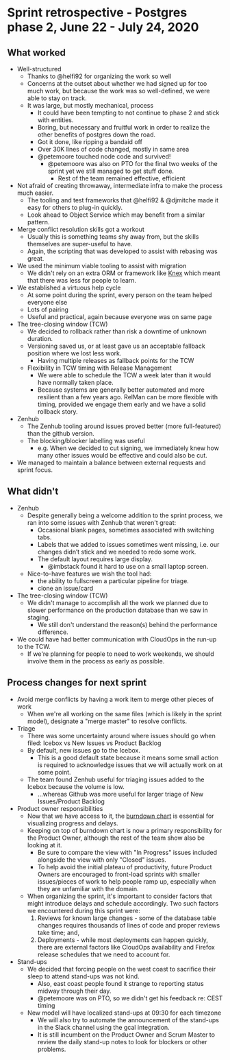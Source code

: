 # Sprint retrospective - Postgres phase 2, June 22 - July 24, 2020

## What worked
* Well-structured
  * Thanks to @helfi92 for organizing the work so well
  * Concerns at the outset about whether we had signed up for too much work, but because the work was so well-defined, we were able to stay on track.
  * It was large, but mostly mechanical, process
    * It could have been tempting to not continue to phase 2 and stick with entities.
    * Boring, but necessary and fruitful work in order to realize the other benefits of postgres down the road.
    * Got it done, like ripping a bandaid off
    * Over 30K lines of code changed, mostly in same area
    * @petemoore touched node code and survived!
      * @petemoore was also on PTO for the final two weeks of the sprint yet we still managed to get stuff done.
        * Rest of the team remained effective, efficient
* Not afraid of creating throwaway, intermediate infra to make the process much easier.
  * The tooling and test frameworks that @helfi92 & @djmitche made it easy for others to plug-in quickly.
  * Look ahead to Object Service which may benefit from a similar pattern.
* Merge conflict resolution skills got a workout
  * Usually this is something teams shy away from, but the skills themselves are super-useful to have.
  * Again, the scripting that was developed to assist with rebasing was great.
* We used the minimum viable tooling to assist with migration
  * We didn't rely on an extra ORM or framework like [Knex](http://knexjs.org/) which meant that there was less for people to learn.
* We established a virtuous help cycle
  * At some point during the sprint, every person on the team helped everyone else
  * Lots of pairing
  * Useful and practical, again because everyone was on same page
* The tree-closing window (TCW)
  * We decided to rollback rather than risk a downtime of unknown duration.
  * Versioning saved us, or at least gave us an acceptable fallback position where we lost less work.
    * Having multiple releases as fallback points for the TCW
  * Flexibility in TCW timing with Release Management
    * We were able to schedule the TCW a week later than it would have normally taken place.
    * Because systems are generally better automated and more resilient than a few years ago. RelMan can be more flexible with timing, provided we engage them early and we have a solid rollback story.
* Zenhub
  * The Zenhub tooling around issues proved better (more full-featured) than the github version.
  * The blocking/blocker labelling was useful
    * e.g. When we decided to cut signing, we immediately knew how many other issues would be effective and could also be cut.
* We managed to maintain a balance between external requests and sprint focus.

## What didn't
* Zenhub
  * Despite generally being a welcome addition to the sprint process, we ran into some issues with Zenhub that weren't great:
    * Occasional blank pages, sometimes associated with switching tabs.
    * Labels that we added to issues sometimes went missing, i.e. our changes didn’t stick and we needed to redo some work.
    * The default layout requires large display.
      * @imbstack found it hard to use on a small laptop screen.
  * Nice-to-have features we wish the tool had:
    * the ability to fullscreen a particular pipeline for triage.
    * clone an issue/card
* The tree-closing window (TCW)
  * We didn't manage to accomplish all the work we planned due to slower performance on the production database than we saw in staging.
    * We still don't understand the reason(s) behind the performance difference.
* We could have had better communication with CloudOps in the run-up to the TCW.
  * If we're planning for people to need to work weekends, we should involve them in the process as early as possible.

## Process changes for next sprint
* Avoid merge conflicts by having a work item to merge other pieces of work
  * When we're all working on the same files (which is likely in the sprint model), designate a "merge master" to resolve conflicts.
* Triage
  * There was some uncertainty around where issues should go when filed: Icebox vs New Issues vs Product Backlog
  * By default, new issues go to the Icebox.
    * This is a good default state because it means some small action is required to acknowledge issues that we will actually work on at some point.
  * The team found Zenhub useful for triaging issues added to the Icebox because the volume is low.
    * ...whereas Github was more useful for larger triage of New Issues/Product Backlog
* Product owner responsibilities
  * Now that we have access to it, the [burndown chart](https://app.zenhub.com/workspaces/taskcluster-5ed15d37c2d9744af28567dc/reports/burndown?milestoneId=5499987) is essential for visualizing progress and delays.
  * Keeping on top of burndown chart is now a primary responsibility for the Product Owner, although the rest of the team show also be looking at it.
    * Be sure to compare the view with "In Progress" issues included alongside the view with only "Closed" issues.
    * To help avoid the initial plateau of productivity, future Product Owners are encouraged to front-load sprints with smaller issues/pieces of work to help people ramp up, especially when they are unfamiliar with the domain.
  * When organizing the sprint, it's important to consider factors that might introduce delays and schedule accordingly. Two such factors we encountered during this sprint were:
    1. Reviews for known large changes - some of the database table changes requires thousands of lines of code and proper reviews take time; and,
    2. Deployments - while most deployments can happen quickly, there are external factors like CloudOps availability and Firefox release schedules that we need to account for.
* Stand-ups
  * We decided that forcing people on the west coast to sacrifice their sleep to attend stand-ups was not kind.
    * Also, east coast people found it strange to reporting status midway through their day.
    * @petemoore was on PTO, so we didn't get his feedback re: CEST timing
  * New model will have localized stand-ups at 09:30 for each timezone
    * We will also try to automate the announcement of the stand-ups in the Slack channel using the gcal integration.
    * It is still incumbent on the Product Owner and Scrum Master to review the daily stand-up notes to look for blockers or other problems.
